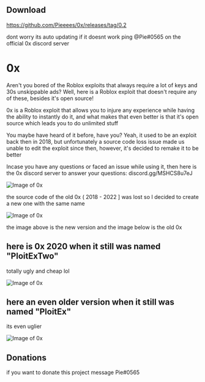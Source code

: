## Download
https://github.com/Pieeees/0x/releases/tag/0.2

dont worry its auto updating if it doesnt work ping @Pie#0565 on the official 0x discord server


# 0x
Aren't you bored of the Roblox exploits that always require a lot of keys and 30s unskippable ads? Well, here is a Roblox exploit that doesn't require any of these, besides it's open source!


0x is a Roblox exploit that allows you to injure any experience while having the ability to instantly do it, and what makes that even better is that it's open source which leads you to do unlimited stuff

You maybe have heard of it before, have you? Yeah, it used to be an exploit back then in 2018, but unfortunately a source code loss issue made us unable to edit the exploit since then, however, it's decided to remake it to be better

Incase you have any questions or faced an issue while using it, then here is the 0x discord server to answer your questions: discord.gg/MSHCS8u7eJ

![Image of 0x](https://i.imgur.com/5K0UwFy.png?dl=0)

the source code of the old 0x ( 2018 - 2022 ] was lost so I decided to create a new one with the same name

![Image of 0x](https://i.imgur.com/YY8nbVs.png?dl=0)

the image above is the new version and the image below is the old 0x


## here is 0x 2020 when it still was named "PloitExTwo"

totally ugly and cheap lol

![Image of 0x](https://i.imgur.com/9LDmkhF.png?dl=0)

## here an even older version when it still was named "PloitEx"
its even uglier

![Image of 0x](https://i.imgur.com/jrzOMXh.png?dl=0)

## Donations
if you want to donate this project message Pie#0565 
